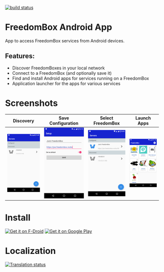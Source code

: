[![build status](https://salsa.debian.org/freedombox-team/android-app/badges/master/build.svg)](https://salsa.debian.org/freedombox-team/android-app/commits/master)

# FreedomBox Android App
App to access FreedomBox services from Android devices.

## Features:
- Discover FreedomBoxes in your local network
- Connect to a FreedomBox (and optionally save it)
- Find and install Android apps for services running on a FreedomBox
- Application launcher for the apps for various services

# Screenshots

Discovery             |  Save Configuration | Select FreedomBox | Launch Apps
:-------------------------:|:-------------------------:|:-------------------------:|:-------------------------:
![](fastlane/metadata/android/en-US/images/phoneScreenshots/1.png)  |  ![](fastlane/metadata/android/en-US/images/phoneScreenshots/2.png)   |  ![](fastlane/metadata/android/en-US/images/phoneScreenshots/3.png)   |  ![](fastlane/metadata/android/en-US/images/phoneScreenshots/4.png)

# Install

[<img alt="Get it on F-Droid" src="https://f-droid.org/badge/get-it-on.png" height="80">](https://f-droid.org/app/org.freedombox.freedombox) [<img alt="Get it on Google Play" src="https://play.google.com/intl/en_us/badges/images/generic/en_badge_web_generic.png" height="80">](https://play.google.com/store/apps/details?id=org.freedombox.freedombox)

# Localization

[![Translation status](https://hosted.weblate.org/widgets/freedombox/-/android/287x66-white.png)](https://hosted.weblate.org/engage/freedombox/?utm_source=widget)
